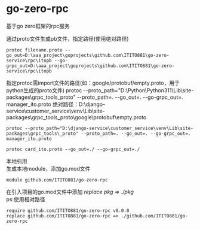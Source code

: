 # go-zero-rpc

基于go zero框架的rpc服务

通过proto文件生成pb文件，指定路径(使用绝对路径)

```
protoc filename.proto --go_out=D:\aaa_project\goprojects\github.com\ITITO881\go-zero-service\rpc\itopb --go-grpc_out=D:\aaa_project\goprojects\github.com\ITITO881\go-zero-service\rpc\itopb
```

指定protoc需import文件的路径(如：google/protobuf/empty.proto，用于python生成的proto文件)
protoc --proto_path="D:\Python\Python311\Lib\site-packages\grpc_tools\_proto" --proto_path=. --go_out=. --go-grpc_out=.
manager_ito.proto
绝对路径：D:\django-service\customer_service\venv\Lib\site-packages\grpc_tools\_proto\google\protobuf\empty.proto

```
protoc --proto_path="D:\django-service\customer_service\venv\Lib\site-packages\grpc_tools\_proto" --proto_path=. --go_out=. --go-grpc_out=. manager_ito.proto

```

```
protoc card_ito.proto --go_out=./ --go-grpc_out=./
```

本地引用  
生成本地module，添加go.mod文件

```
module github.com/ITITO881/go-zero-rpc
```

在引入项目的go.mod文件中添加 *replace pkg => ./pkg*  
ps:使用相对路径

```
require github.com/ITITO881/go-zero-rpc v0.0.0
replace github.com/ITITO881/go-zero-rpc => ./github.com/ITITO881/go-zero-rpc
```
